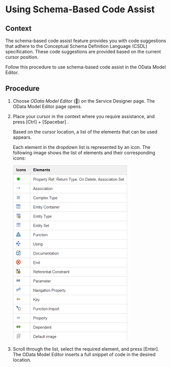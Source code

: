 <!-- loiobd77a909950d4e69a1fddf6a3e0ca86d -->

<link rel="stylesheet" type="text/css" href="../css/sap-icons.css"/>

# Using Schema-Based Code Assist



## Context

The schema-based code assist feature provides you with code suggestions that adhere to the Conceptual Schema Definition Language \(CSDL\) specification. These code suggestions are provided based on the current cursor position.

Follow this procedure to use schema-based code assist in the OData Model Editor.



## Procedure

1.  Choose *OData Model Editor* \(<span class="SAP-icons"></span>\) on the Service Designer page. The OData Model Editor page opens.

2.  Place your cursor in the context where you require assistance, and press [Ctrl\] + [Spacebar\] .

    Based on the cursor location, a list of the elements that can be used appears.

    Each element in the dropdown list is represented by an icon. The following image shows the list of elements and their corresponding icons:

    ![](images/OData_Elements_and_Icons_8d09bb7.png)

3.  Scroll through the list, select the required element, and press [Enter\]. The OData Model Editor inserts a full snippet of code in the desired location.


